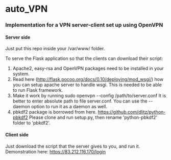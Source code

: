 # auto_VPN
### Implementation for a VPN server-client set up using OpenVPN

#### Server side
Just put this repo inside your /var/www/ folder.

To serve the Flask application so that the clients can download their script:
1. Apache2, easy-rsa and OpenVPN packages need to be installed in your system.
2. Read here (http://flask.pocoo.org/docs/0.10/deploying/mod_wsgi/) how you can setup apache server
to handle wsgi. This is needed to be able to run Flask framework.
3. Make it work by running
    sudo openvpn --config /path/to/server.conf
It is better to enter absolute path to file server.conf. You can use the --daemon option to run it as a
daemon as well.
4. pbkdf2 package is borrowed from here. https://github.com/dlitz/python-pbkdf2 Please clone and run 
setup.py, then rename 'python-pbkdf2' folder to 'pbkdf2'.

#### Client side
Just download the script that the server gives to you, and run it.
Demonstration here: https://83.212.116.170/login
